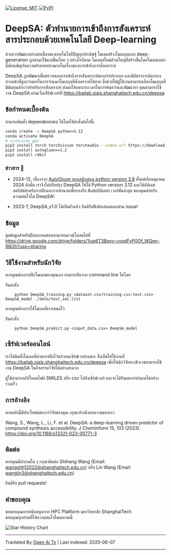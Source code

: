 [![License: MIT](https://img.shields.io/badge/License-MIT-yellow)](https://github.com/Shihang-Wang-58/DeepSA)
[![PyPI](https://img.shields.io/badge/PyPI-cyan)](https://pypi.org/project/deepsa)

# DeepSA: ตัวทำนายการเข้าถึงการสังเคราะห์สารประกอบด้วยเทคโนโลยี Deep-learning

ด้วยการพัฒนาอย่างต่อเนื่องของเทคโนโลยีปัญญาประดิษฐ์ โมเดลสร้างโมเลกุลแบบ deep-generation ถูกนำมาใช้มากขึ้นเรื่อย ๆ อย่างไรก็ตาม โมเลกุลใหม่ส่วนใหญ่ที่สร้างขึ้นโดยโมเดลเหล่านี้มักเผชิญกับความท้าทายอย่างมากในเรื่องของการเข้าถึงการสังเคราะห์

DeepSA ถูกพัฒนาเพื่อตรวจสอบการเข้าถึงการสังเคราะห์ของสารประกอบ และมีอัตราการคัดกรองล่วงหน้าที่สูงกว่ามากในการจำแนกโมเลกุลที่สังเคราะห์ได้ยาก ซึ่งช่วยให้ผู้ใช้งานสามารถเลือกโมเลกุลที่มีต้นทุนต่ำกว่าสำหรับการสังเคราะห์ ส่งผลให้ลดระยะเวลาในการค้นคว้าและพัฒนายา คุณสามารถใช้งาน DeepSA ผ่านเว็บเซิร์ฟเวอร์ที่ https://bailab.siais.shanghaitech.edu.cn/deepsa<br/>

## ข้อกำหนดเบื้องต้น
สามารถติดตั้ง dependencies ได้โดยใช้คำสั่งต่อไปนี้:
```bash
conda create -n DeepSA python=3.12
conda activate DeepSA
# สำหรับเวอร์ชัน gpu
pip3 install torch torchvision torchaudio --index-url https://download.pytorch.org/whl/cu118
pip3 install autogluon==1.2
pip3 install rdkit
```
### ข่าวสาร 🔔 

* 2024-12, เนื่องจาก [AutoGluon หยุดสนับสนุน python version 3.8](https://github.com/autogluon/autogluon/pull/4512) ตั้งแต่เดือนตุลาคม 2024 ดังนั้น เราจึงได้ปรับปรุง DeepSA ให้ใช้ Python version 3.12 และได้อัปเดตสคริปต์สำหรับการฝึกและการทำนายเพื่อรองรับ AutoGluon เวอร์ชันล่าสุด ขอบคุณสำหรับความสนใจใน DeepSA!

* 2023-7, DeepSA_v1.0 ได้เปิดตัวแล้ว ยินดีรับฟังข้อเสนอแนะผ่าน issue!

## ข้อมูล 
ชุดข้อมูลสำหรับฝึกและทดสอบสามารถดาวน์โหลดได้ที่ https://drive.google.com/drive/folders/1iup6T3Bqyy-uvpdFyP0Of_WQqn-9l62h?usp=sharing
## วิธีใช้งานสำหรับนักวิจัย
หากคุณต้องการฝึกโมเดลของคุณเอง สามารถรันจาก command line ได้โดย

รันคำสั่ง:
```
    python DeepSA_training.py <dataset.csv/training.csv:test.csv> DeepSA_model ./data/test_set.list
```
หากคุณต้องการใช้โมเดลที่เราเสนอไว้

รันคำสั่ง:
```
    python DeepSA_predict.py <input_data.csv> DeepSA_model
```

## เซิร์ฟเวอร์ออนไลน์

เราได้ติดตั้งโมเดลที่ผ่านการฝึกไว้แล้วบนเซิร์ฟเวอร์เฉพาะ ซึ่งเปิดให้ใช้งานที่ https://bailab.siais.shanghaitech.edu.cn/deepsa เพื่อให้นักวิจัยทางชีวเวชสามารถใช้งาน DeepSA ในกิจกรรมวิจัยได้อย่างสะดวก

ผู้ใช้สามารถอัปโหลดไฟล์ SMILES หรือ csv ไปยังเซิร์ฟเวอร์ และจะได้รับผลการทำนายได้อย่างรวดเร็ว

## <span id="citelink">การอ้างอิง</span>
หากคลังนี้มีประโยชน์ต่อการวิจัยของคุณ กรุณาอ้างอิงบทความของเรา:

Wang, S., Wang, L., Li, F. et al. DeepSA: a deep-learning driven predictor of compound synthesis accessibility. J Cheminform 15, 103 (2023). https://doi.org/10.1186/s13321-023-00771-3

## ติดต่อ
หากคุณมีคำถามใด ๆ กรุณาติดต่อ Shihang Wang (Email: wangshh12022@shanghaitech.edu.cn) หรือ Lin Wang (Email: wanglin3@shanghaitech.edu.cn)

ยินดีรับ pull requests!

## คำขอบคุณ
ขอขอบคุณการสนับสนุนจาก HPC Platform มหาวิทยาลัย ShanghaiTech<br/>
ขอบคุณทุกท่านที่ให้ความสนใจในผลงานนี้

![Star History Chart](https://api.star-history.com/svg?repos=Shihang-Wang-58/DeepSA&type=Date)

---

Tranlated By [Open Ai Tx](https://github.com/OpenAiTx/OpenAiTx) | Last indexed: 2025-06-07

---